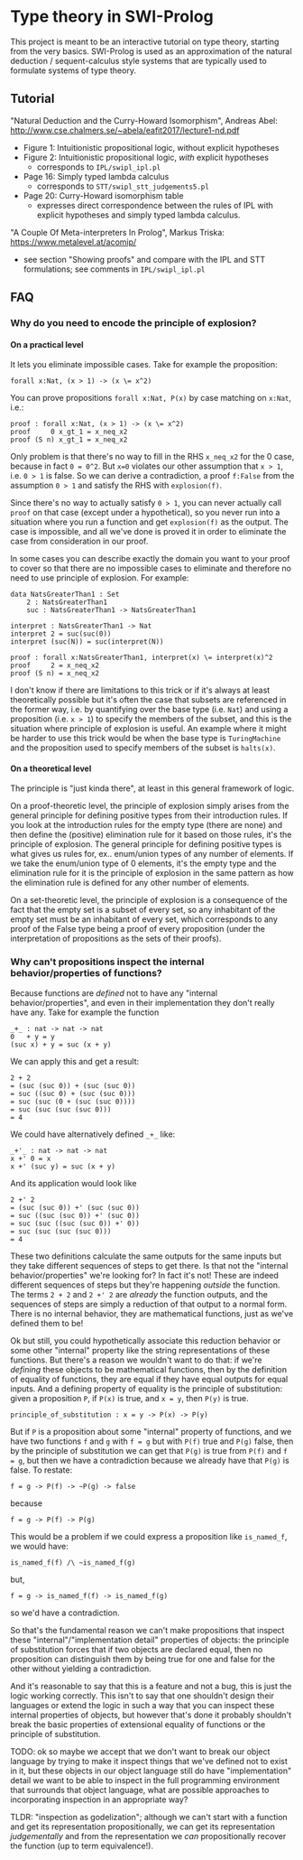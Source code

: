 # Type theory in SWI-Prolog

This project is meant to be an interactive tutorial on type theory, starting from the very basics. SWI-Prolog is used as an approximation of the natural deduction / sequent-calculus style systems that are typically used to formulate systems of type theory.

## Tutorial

"Natural Deduction and the Curry-Howard Isomorphism", Andreas Abel: http://www.cse.chalmers.se/~abela/eafit2017/lecture1-nd.pdf
* Figure 1: Intuitionistic propositional logic, without explicit hypotheses
* Figure 2: Intuitionistic propositional logic, _with_ explicit hypotheses
	* corresponds to `IPL/swipl_ipl.pl`
* Page 16: Simply typed lambda calculus
	* corresponds to `STT/swipl_stt_judgements5.pl`
* Page 20: Curry-Howard isomorphism table
	* expresses direct correspondence between the rules of IPL with explicit hypotheses and simply typed lambda calculus.

"A Couple Of Meta-interpreters In Prolog", Markus Triska: https://www.metalevel.at/acomip/
* see section "Showing proofs" and compare with the IPL and STT formulations; see comments in `IPL/swipl_ipl.pl`



## FAQ
### Why do you need to encode the principle of explosion?

#### On a practical level
It lets you eliminate impossible cases. Take for example the proposition:

	forall x:Nat, (x > 1) -> (x \= x^2)

You can prove propositions `forall x:Nat, P(x)` by case matching on `x:Nat`, i.e.:

	proof : forall x:Nat, (x > 1) -> (x \= x^2)
	proof     0 x_gt_1 = x_neq_x2
	proof (S n) x_gt_1 = x_neq_x2

Only problem is that there's no way to fill in the RHS `x_neq_x2` for the 0 case, because in fact `0 = 0^2`. But `x=0` violates our other assumption that `x > 1`, i.e. `0 > 1` is false. So we can derive a contradiction, a proof `f:False` from the assumption `0 > 1` and satisfy the RHS with `explosion(f)`.

Since there's no way to actually satisfy `0 > 1`, you can never actually call `proof` on that case (except under a hypothetical), so you never run into a situation where you run a function and get `explosion(f)` as the output. The case is impossible, and all we've done is proved it in order to eliminate the case from consideration in our proof.

In some cases you can describe exactly the domain you want to your proof to cover so that there are no impossible cases to eliminate and therefore no need to use principle of explosion. For example:

	data NatsGreaterThan1 : Set
		2 : NatsGreaterThan1
		suc : NatsGreaterThan1 -> NatsGreaterThan1
	
	interpret : NatsGreaterThan1 -> Nat
	interpret 2 = suc(suc(0))
	interpret (suc(N)) = suc(interpret(N))

	proof : forall x:NatsGreaterThan1, interpret(x) \= interpret(x)^2
	proof	  2 = x_neq_x2
	proof (S n) = x_neq_x2

I don't know if there are limitations to this trick or if it's always at least theoretically possible but it's often the case that subsets are referenced in the former way, i.e. by quantifying over the base type (i.e. `Nat`) and using a proposition (i.e. `x > 1`) to specify the members of the subset, and this is the situation where principle of explosion is useful. An example where it might be harder to use this trick would be when the base type is `TuringMachine` and the proposition used to specify members of the subset is `halts(x)`.

#### On a theoretical level

The principle is "just kinda there", at least in this general framework of logic.

On a proof-theoretic level, the principle of explosion simply arises from the general principle for defining positive types from their introduction rules. If you look at the introduction rules for the empty type (there are none) and then define the (positive) elimination rule for it based on those rules, it's the principle of explosion. The general principle for defining positive types is what gives us rules for, ex.. enum/union types of any number of elements. If we take the enum/union type of 0 elements, it's the empty type and the elimination rule for it is the principle of explosion in the same pattern as how the elimination rule is defined for any other number of elements.

On a set-theoretic level, the principle of explosion is a consequence of the fact that the empty set is a subset of every set, so any inhabitant of the empty set must be an inhabitant of every set, which corresponds to any proof of the False type being a proof of every proposition (under the interpretation of propositions as the sets of their proofs).

### Why can't propositions inspect the internal behavior/properties of functions?
Because functions are *defined* not to have any "internal behavior/properties", and even in their implementation they don't really have any. Take for example the function 

	_+_ : nat -> nat -> nat
	0 	+ y = y
	(suc x) + y = suc (x + y)

We can apply this and get a result:

	2 + 2
	= (suc (suc 0)) + (suc (suc 0))
	= suc ((suc 0) + (suc (suc 0)))
	= suc (suc (0 + (suc (suc 0))))
	= suc (suc (suc (suc 0)))
	= 4

We could have alternatively defined `_+_` like:

	_+'_ : nat -> nat -> nat
	x +' 0 = x
	x +' (suc y) = suc (x + y)

And its application would look like

	2 +' 2
	= (suc (suc 0)) +' (suc (suc 0))
	= suc ((suc (suc 0)) +' (suc 0))
	= suc (suc ((suc (suc 0)) +' 0))
	= suc (suc (suc (suc 0)))
	= 4

These two definitions calculate the same outputs for the same inputs but they take different sequences of steps to get there. Is that not the "internal behavior/properties" we're looking for? In fact it's not! These are indeed different sequences of steps but they're happening *outside* the function. The terms `2 + 2` and `2 +' 2` are *already* the function outputs, and the sequences of steps are simply a reduction of that output to a normal form. There is no internal behavior, they are mathematical functions, just as we've defined them to be!

Ok but still, you could hypothetically associate this reduction behavior or some other "internal" property like the string representations of these functions. But there's a reason we wouldn't want to do that: if we're *defining* these objects to be mathematical functions, then by the definition of equality of functions, they are equal if they have equal outputs for equal inputs. And a defining property of equality is the principle of substitution: given a proposition `P`, if `P(x)` is true, and `x = y`, then `P(y)` is true.

	principle_of_substitution : x = y -> P(x) -> P(y)


But if `P` is a proposition about some "internal" property of functions, and we have two functions `f` and `g` with `f = g` but with `P(f)` true and `P(g)` false, then by the principle of substitution we can get that `P(g)` is true from `P(f)` and `f = g`, but then we have a contradiction because we already have that `P(g)` is false. To restate:

	f = g -> P(f) -> ~P(g) -> false

because

	f = g -> P(f) -> P(g)

This would be a problem if we could express a proposition like `is_named_f`, we would have:

	is_named_f(f) /\ ~is_named_f(g)

but,

	f = g -> is_named_f(f) -> is_named_f(g)

so we'd have a contradiction.

So that's the fundamental reason we can't make propositions that inspect these "internal"/"implementation detail" properties of objects: the principle of substitution forces that if two objects are declared equal, then no proposition can distinguish them by being true for one and false for the other without yielding a contradiction.

And it's reasonable to say that this is a feature and not a bug, this is just the logic working correctly. This isn't to say that one shouldn't design their languages or extend the logic in such a way that you can inspect these internal properties of objects, but however that's done it probably shouldn't break the basic properties of extensional equality of functions or the principle of substitution.

TODO: ok so maybe we accept that we don't want to break our object language by trying to make it inspect things that we've defined not to exist in it, but these objects in our object language still do have "implementation" detail we want to be able to inspect in the full programming environment that surrounds that object language, what are possible approaches to incorporating inspection in an appropriate way?

TLDR: "inspection as godelization"; although we can't start with a function and get its representation propositionally, we can get its representation _judgementally_ and from the representation we _can_ propositionally recover the function (up to term equivalence!).
